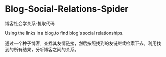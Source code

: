 Blog-Social-Relations-Spider
============================

博客社会学关系-抓取代码

Using the links in a blog,to find blog's social relationships.

通过一个种子博客，查找其友情链接，然后按照找到的友链继续检索下去。利用找到的所有结果，分析博客之间的关系。
